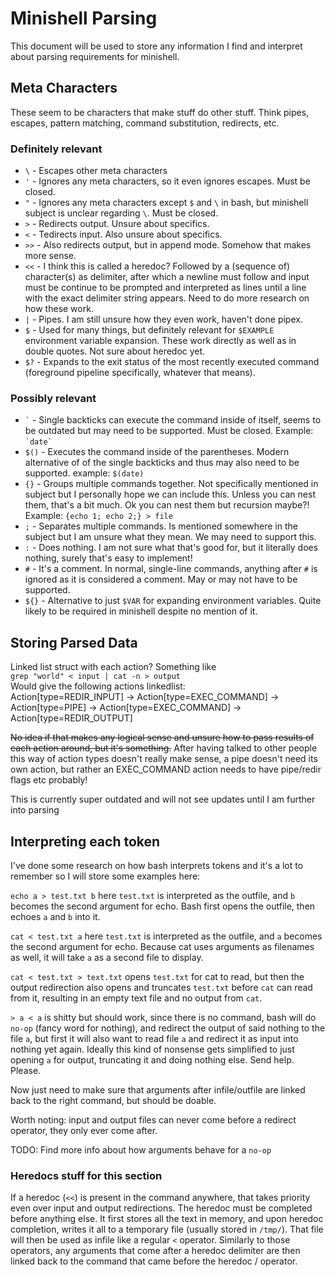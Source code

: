 # Minishell Parsing
This document will be used to store any information I find and interpret about parsing requirements for minishell.

## Meta Characters
These seem to be characters that make stuff do other stuff. Think pipes, escapes, pattern matching, command substitution, redirects, etc.

### Definitely relevant
- `\` - Escapes other meta characters
- `'` - Ignores any meta characters, so it even ignores escapes. Must be closed.
- `"` - Ignores any meta characters except `$` and `\` in bash, but minishell subject is unclear regarding `\`. Must be closed.
- `>` - Redirects output. Unsure about specifics.
- `<` - Tedirects input. Also unsure about specifics.
- `>>` - Also redirects output, but in append mode. Somehow that makes more sense.
- `<<` - I think this is called a heredoc? Followed by a (sequence of) character(s) as delimiter, after which a newline must follow and input must be continue to be prompted and interpreted as lines until a line with the exact delimiter string appears. Need to do more research on how these work.
- `|` - Pipes. I am still unsure how they even work, haven't done pipex.
- `$` - Used for many things, but definitely relevant for `$EXAMPLE` environment variable expansion. These work directly as well as in double quotes. Not sure about heredoc yet.
- `$?` - Expands to the exit status of the most recently executed command (foreground pipeline specifically, whatever that means).

### Possibly relevant
- `` ` `` - Single backticks can execute the command inside of itself, seems to be outdated but may need to be supported. Must be closed. Example: `` `date` ``
- `$()` - Executes the command inside of the parentheses. Modern alternative of of the single backticks and thus may also need to be supported. example: `$(date)`
- `{}` - Groups multiple commands together. Not specifically mentioned in subject but I personally hope we can include this. Unless you can nest them, that's a bit much. Ok you can nest them but recursion maybe?! Example: `{echo 1; echo 2;} > file`
- `;` - Separates multiple commands. Is mentioned somewhere in the subject but I am unsure what they mean. We may need to support this.
- `:` - Does nothing. I am not sure what that's good for, but it literally does nothing, surely that's easy to implement!
- `#` - It's a comment. In normal, single-line commands, anything after `#` is ignored as it is considered a comment. May or may not have to be supported.
- `${}` - Alternative to just `$VAR` for expanding environment variables. Quite likely to be required in minishell despite no mention of it.

## Storing Parsed Data
Linked list struct with each action? Something like\
```grep "world" < input | cat -n > output```\
Would give the following actions linkedlist:\
Action[type=REDIR_INPUT] -> Action[type=EXEC_COMMAND] -> Action[type=PIPE] -> Action[type=EXEC_COMMAND] -> Action[type=REDIR_OUTPUT]

~~No idea if that makes any logical sense and unsure how to pass results of each action around, but it's something.~~ After having talked to other people this way of action types doesn't really make sense, a pipe doesn't need its own
action, but rather an EXEC_COMMAND action needs to have pipe/redir flags etc probably!

This is currently super outdated and will not see updates until I am further into parsing

## Interpreting each token
I've done some research on how bash interprets tokens and it's a lot to remember so I will store some examples here:

`echo a > test.txt b` here `test.txt` is interpreted as the outfile, and `b` becomes the second argument for echo. Bash first opens the outfile, then echoes `a` and `b` into it.

`cat < test.txt a` here `test.txt` is interpreted as the outfile, and `a` becomes the second argument for echo. Because cat uses arguments as filenames as well, it will take `a` as a second file to display. 

`cat < test.txt > text.txt` opens `test.txt` for cat to read, but then the output redirection also opens and truncates `test.txt` before `cat` can read from it, resulting in an empty text file and no output from `cat`.

`> a < a` is shitty but should work, since there is no command, bash will do `no-op` (fancy word for nothing), and redirect the output of said nothing to the file `a`, but first it will also want to read file `a` and redirect it as input into nothing yet again. Ideally this kind of nonsense gets simplified to just opening `a` for output, truncating it and doing nothing else. Send help. Please.

Now just need to make sure that arguments after infile/outfile are linked back to the right command, but should be doable. 

Worth noting: input and output files can never come before a redirect operator, they only ever come after.

TODO: Find more info about how arguments behave for a `no-op`

### Heredocs stuff for this section
If a heredoc (`<<`) is present in the command anywhere, that takes priority even over input and output redirections. The heredoc must be completed before anything else. It first stores all the text in memory, and upon heredoc completion, writes it all to a temporary file (usually stored in `/tmp/`). That file will then be used as infile like a regular `<` operator. Similarly to those operators, any arguments that come after a heredoc delimiter are then linked back to the command that came before the heredoc / operator.